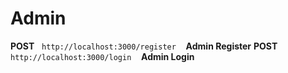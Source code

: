 <h1>Admin</h1>

<span><strong>POST</strong>&nbsp;&nbsp;    `http://localhost:3000/register`    &nbsp;&nbsp;&nbsp;<strong>Admin Register</strong></span>
<span><strong>POST</strong>&nbsp;&nbsp;    `http://localhost:3000/login`    &nbsp;&nbsp;&nbsp;<strong>Admin Login</strong></span>

